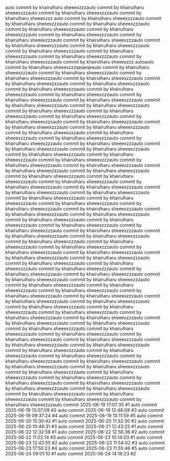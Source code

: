 auto commit by khairulharu sheeexzzzauto commit by khairulharu sheeexzzzauto commit by khairulharu sheeexzzzauto commit by khairulharu sheeexzzz 
auto commit by khairulharu sheeexzzzauto commit by khairulharu sheeexzzzauto commit by khairulharu sheeexzzzauto commit by khairulharu sheeexzzzauto commit by khairulharu sheeexzzzauto commit by khairulharu sheeexzzzauto commit by khairulharu sheeexzzzauto commit by khairulharu sheeexzzzauto commit by khairulharu sheeexzzzauto commit by khairulharu sheeexzzzauto commit by khairulharu sheeexzzzauto commit by khairulharu sheeexzzzauto commit by khairulharu sheeexzzzauto commit by khairulharu sheeexzzzauto commit by khairulharu sheeexzzz autoauto commit by khairulharu sheeexzzzqeqeqeauto commit by khairulharu sheeexzzzauto commit by khairulharu sheeexzzzauto commit by khairulharu sheeexzzzauto commit by khairulharu sheeexzzzauto commit by khairulharu sheeexzzzauto commit by khairulharu sheeexzzzauto commit by khairulharu sheeexzzzauto commit by khairulharu sheeexzzzauto commit by khairulharu sheeexzzzauto commit by khairulharu sheeexzzzauto commit by khairulharu sheeexzzzauto commit by khairulharu sheeexzzzauto commit by khairulharu sheeexzzzauto commit by khairulharu sheeexzzzauto commit by khairulharu sheeexzzzauto commit by khairulharu sheeexzzzauto commit by khairulharu sheeexzzzauto commit by khairulharu sheeexzzzauto commit by khairulharu sheeexzzzauto commit by khairulharu sheeexzzzauto commit by khairulharu sheeexzzzauto commit by khairulharu sheeexzzzauto commit by khairulharu sheeexzzzauto commit by khairulharu sheeexzzzauto commit by khairulharu sheeexzzzauto commit by khairulharu sheeexzzzauto commit by khairulharu sheeexzzzauto commit by khairulharu sheeexzzzauto commit by khairulharu sheeexzzzauto commit by khairulharu sheeexzzzauto commit by khairulharu sheeexzzzauto commit by khairulharu sheeexzzzauto commit by khairulharu sheeexzzzauto commit by khairulharu sheeexzzzauto commit by khairulharu sheeexzzzauto commit by khairulharu sheeexzzzauto commit by khairulharu sheeexzzzauto commit by khairulharu sheeexzzzauto commit by khairulharu sheeexzzzauto commit by khairulharu sheeexzzzauto commit by khairulharu sheeexzzzauto commit by khairulharu sheeexzzzauto commit by khairulharu sheeexzzzauto commit by khairulharu sheeexzzzauto commit by khairulharu sheeexzzzauto commit by khairulharu sheeexzzzauto commit by khairulharu sheeexzzzauto commit by khairulharu sheeexzzzauto commit by khairulharu sheeexzzzauto commit by khairulharu sheeexzzzauto commit by khairulharu sheeexzzzauto commit by khairulharu sheeexzzzauto commit by khairulharu sheeexzzzauto commit by khairulharu sheeexzzzauto commit by khairulharu sheeexzzzauto commit by khairulharu sheeexzzzauto commit by khairulharu sheeexzzzauto commit by khairulharu sheeexzzzauto commit by khairulharu sheeexzzzauto commit by khairulharu sheeexzzzauto commit by khairulharu sheeexzzzauto commit by khairulharu sheeexzzzauto commit by khairulharu sheeexzzzauto commit by khairulharu sheeexzzzauto commit by khairulharu sheeexzzzauto commit by khairulharu sheeexzzzauto commit by khairulharu sheeexzzzauto commit by khairulharu sheeexzzzauto commit by khairulharu sheeexzzzauto commit by khairulharu sheeexzzzauto commit by khairulharu sheeexzzzauto commit by khairulharu sheeexzzzauto commit by khairulharu sheeexzzzauto commit by khairulharu sheeexzzzauto commit by khairulharu sheeexzzzauto commit by khairulharu sheeexzzzauto commit by khairulharu sheeexzzzauto commit by khairulharu sheeexzzzauto commit by khairulharu sheeexzzzauto commit by khairulharu sheeexzzzauto commit by khairulharu sheeexzzzauto commit by khairulharu sheeexzzzauto commit by khairulharu sheeexzzzauto commit by khairulharu sheeexzzzauto commit by khairulharu sheeexzzzauto commit by khairulharu sheeexzzzauto commit by khairulharu sheeexzzzauto commit by khairulharu sheeexzzzauto commit by khairulharu sheeexzzzauto commit by khairulharu sheeexzzzauto commit by khairulharu sheeexzzzauto commit by khairulharu sheeexzzzauto commit by khairulharu sheeexzzzauto commit by khairulharu sheeexzzzauto commit by khairulharu sheeexzzzauto commit by khairulharu sheeexzzzauto commit by khairulharu sheeexzzzauto commit by khairulharu sheeexzzzauto commit by khairulharu sheeexzzzauto commit by khairulharu sheeexzzzauto commit by khairulharu sheeexzzzauto commit by khairulharu sheeexzzzauto commit by khairulharu sheeexzzzauto commit by khairulharu sheeexzzzauto commit by khairulharu sheeexzzzauto commit by khairulharu sheeexzzzauto commit by khairulharu sheeexzzzauto commit by khairulharu sheeexzzzauto commit 2025-06-19 17:07:35 #1
auto commit 2025-06-19 13:07:09 #2
auto commit 2025-06-19 12:48:08 #3
auto commit 2025-06-19 09:37:24 #4
auto commit 2025-06-19 13:11:59 #5
auto commit 2025-06-20 15:30:42 #1
auto commit 2025-06-20 11:32:30 #2
auto commit 2025-06-20 10:46:31 #3
auto commit 2025-06-21 12:43:25 #1
auto commit 2025-06-22 12:32:58 #1
auto commit 2025-06-22 12:56:36 #2
auto commit 2025-06-22 11:02:14 #3
auto commit 2025-06-23 10:14:03 #1
auto commit 2025-06-23 12:43:55 #2
auto commit 2025-06-23 11:54:02 #3
auto commit 2025-06-23 17:50:23 #4
auto commit 2025-06-23 11:55:46 #5
auto commit 2025-06-24 09:01:10 #1
auto commit 2025-06-24 14:18:23 #2
